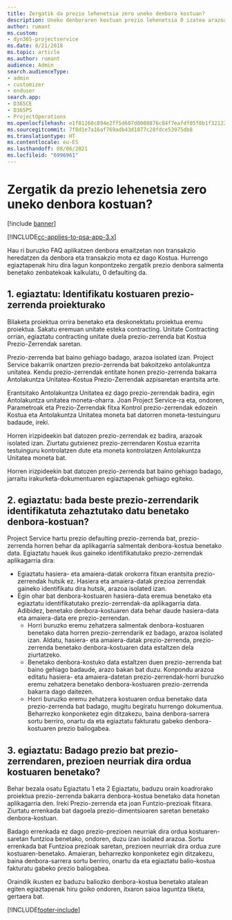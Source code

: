 ```yaml
---
title: Zergatik da prezio lehenetsia zero uneko denbora kostuan?
description: Uneko denboraren kostuan prezio lehenetsia 0 izatea arazoa konpontzeko.
author: rumant
ms.custom:
- dyn365-projectservice
ms.date: 8/21/2018
ms.topic: article
ms.author: rumant
audience: Admin
search.audienceType:
- admin
- customizer
- enduser
search.app:
- D365CE
- D365PS
- ProjectOperations
ms.openlocfilehash: e1f81268c894e2ff5d607d8008876c84f7eafdf05f8b1f3212263a5dfa89b69d
ms.sourcegitcommit: 7f8d1e7a16af769adb43d1877c28fdce53975db8
ms.translationtype: HT
ms.contentlocale: eu-ES
ms.lasthandoff: 08/06/2021
ms.locfileid: "6996961"
---
```

# <a name="why-is-the-price-defaulting-to-zero-on-time-cost-actuals"></a>Zergatik da prezio lehenetsia zero uneko denbora kostuan?

[!include [banner](../includes/psa-now-project-operations.md)]

[!INCLUDE[cc-applies-to-psa-app-3.x](../includes/cc-applies-to-psa-app-3x.md)]

Hau ri buruzko FAQ aplikatzen denbora emaitzetan non transakzio heredatzen da denbora eta transakzio mota ez dago Kostua. Hurrengo egiaztapenak hiru dira lagun konpontzeko zergatik prezio denbora salmenta benetako zenbatekoak kalkulatu, 0 defaulting da.
 
## <a name="check-1-identify-the-cost-price-list-for-the-project"></a>1. egiaztatu: Identifikatu kostuaren prezio-zerrenda proiekturako

Bilaketa proiektua orrira benetako eta deskonektatu proiektua eremu proiektua. Sakatu eremuan unitate esteka contracting. Unitate Contracting orrian, egiaztatu contracting unitate duela prezio-zerrenda bat Kostua Prezio-Zerrendak saretan.

Prezio-zerrenda bat baino gehiago badago, arazoa isolated izan. Project Service bakarrik onartzen prezio-zerrenda bat bakoitzeko antolakuntza unitatea. Kendu prezio-zerrendak entitate honen prezio-zerrenda bakarra Antolakuntza Unitatea-Kostua Prezio-Zerrendak azpisaretan erantsita arte.

Erantsitako Antolakuntza Unitatea ez dago prezio-zerrendak badira, egin Antolakuntza unitatea moneta-oharra. Joan Project Service-ra eta, ondoren, Parametroak eta Prezio-Zerrendak fitxa Kontrol prezio-zerrendak edozein Kostua eta Antolakuntza Unitatea moneta bat datorren moneta-testuinguru badaude, ireki.
 
Horren irizpideekin bat datozen prezio-zerrendak ez badira, arazoak isolated izan. Ziurtatu gutxienez prezio-zerrendaren Kostua ezarrita testuinguru kontrolatzen dute eta moneta kontrolatzen Antolakuntza Unitatea moneta bat.

Horren irizpideekin bat datozen prezio-zerrenda bat baino gehiago badago, jarraitu irakurketa-dokumentuaren egiaztapenak gehiago egiteko.

## <a name="check-2-are-any-of-the-price-lists-identified-above-valid-for-the-specific-date-of-the-time-cost-actual"></a>2. egiaztatu: bada beste prezio-zerrendarik identifikatuta zehaztutako datu benetako denbora-kostuan?

Project Service hartu prezio defaulting prezio-zerrenda bat, prezio-zerrenda horren behar da aplikagarria salmentak denbora-kostua benetako data. Egiaztatu hauek ikus gaineko identifikatutako prezio-zerrendak aplikagarria dira:

- Egiaztatu hasiera- eta amaiera-datak orokorra fitxan erantsita prezio-zerrendak hutsik ez. Hasiera eta amaiera-datak prezioa zerrendak gaineko identifikatu dira hutsik, arazoa isolated izan. 
- Egin ohar bat denbora-kostuaren hasiera-data eremua benetako eta egiaztatu identifikatutako prezio-zerrendak-da aplikagarria data. Adibidez, benetako denbora-kostuaren data behar daude hasiera-data eta amaiera-data ere prezio-zerrendan. 
    - Horri buruzko eremu zehatzera salmentak denbora-kostuaren benetako data horren prezio-zerrendarik ez badago, arazoa isolated izan. Aldatu, hasiera- eta amaiera-datak prezio-zerrenda, prezio-zerrenda benetako denbora-kostuaren data estaltzen dela ziurtatzeko. 
    - Benetako denbora-kostuko data estaltzen duen prezio-zerrenda bat baino gehiago badaude, arazo bakan bat duzu. Konpondu arazoa editatu hasiera- eta amaiera-datetan prezio-zerrendak-horri buruzko eremu zehatzera benetako denbora-kostuaren prezio-zerrenda bakarra dago daitezen. 
    - Horri buruzko eremu zehatzera kostuaren ordua benetako data prezio-zerrenda bat badago, mugitu begiratu hurrengo dokumentua.
Beharrezko konponketez egin ditzakezu, baina denbora-sarrera sortu berriro, onartu da eta egiaztatu fakturatu gabeko denbora-kostuaren prezio baliogabea.

## <a name="check-3-is-there-a-price-in-the-price-list-for-the-pricing-dimensions-on-the-time-cost-actual"></a>3. egiaztatu: Badago prezio bat prezio-zerrendaren, prezioen neurriak dira ordua kostuaren benetako?

Behar bezala osatu Egiaztatu 1 eta 2 Egiaztatu, baduzu orain koadrorako proiektua prezio-zerrenda bakarra denbora-kostua benetako data honetan aplikagarria den. Ireki Prezio-zerrenda eta joan Funtzio-prezioak fitxara. Ziurtatu errenkada bat dagoela prezio-dimentsioaren saretan benetako denbora-kostuan.

Badago errenkada ez dago prezio-prezioen neurriak dira ordua kostuaren-saretan funtzioa benetako, ondoren, duzu izan isolated arazoa. Sortu errenkada bat Funtzioa prezioak saretan, prezioen neurriak dira ordua zure kostuaren-benetako. Amaieran, beharrezko konponketez egin ditzakezu, baina denbora-sarrera sortu berriro, onartu da eta egiaztatu balio-kostua fakturatu gabeko prezio baliogabea.
 
Oraindik ikusten ez baduzu baliozko denbora-kostua benetako atalean egiten egiaztapenak hiru goiko ondoren, itxaron saioa laguntza tiketa, gertaera bat.





[!INCLUDE[footer-include](../includes/footer-banner.md)]